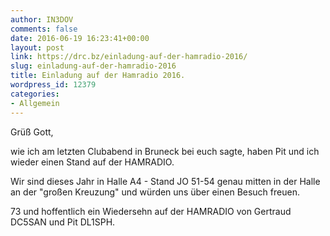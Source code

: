 ```yaml
---
author: IN3DOV
comments: false
date: 2016-06-19 16:23:41+00:00
layout: post
link: https://drc.bz/einladung-auf-der-hamradio-2016/
slug: einladung-auf-der-hamradio-2016
title: Einladung auf der Hamradio 2016.
wordpress_id: 12379
categories:
- Allgemein
---
```


Grüß Gott,

wie ich am letzten Clubabend in Bruneck bei euch sagte, haben Pit und ich wieder einen Stand auf der HAMRADIO.

Wir sind dieses Jahr in Halle A4 - Stand JO 51-54 genau mitten in der Halle an der "großen Kreuzung" und würden uns über einen Besuch freuen.

73 und hoffentlich ein Wiedersehn auf der HAMRADIO von Gertraud DC5SAN und Pit DL1SPH.
